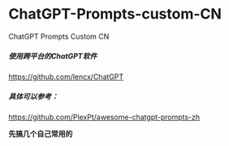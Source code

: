 # ChatGPT-Prompts-custom-CN
ChatGPT Prompts Custom CN


##### 使用跨平台的ChatGPT软件
https://github.com/lencx/ChatGPT

##### 具体可以参考：
https://github.com/PlexPt/awesome-chatgpt-prompts-zh


**先搞几个自己常用的**

